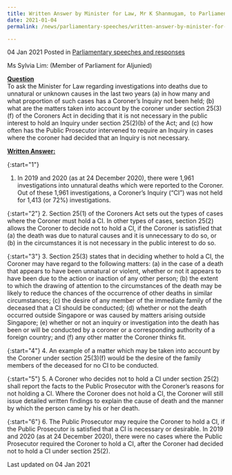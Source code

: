 ```yaml
---
title: Written Answer by Minister for Law, Mr K Shanmugam, to Parliamentary Question on Investigating Into Deaths Due To Unnatural or Unknown Causes in Last Two Years
date: 2021-01-04
permalink: /news/parliamentary-speeches/written-answer-by-minister-for-law-mr-k-shanmugam-to-pq-on-investigating-into-deaths-due-to-unnatural-or-unknown-causes-in-last-two-years/

---
```


04 Jan 2021 Posted in [Parliamentary speeches and responses](/news/parliamentary-speeches)

Ms Sylvia Lim:  (Member of Parliament for Aljunied)

**<b><u>Question</u></b>**  
To ask the Minister for Law regarding investigations into deaths due to unnatural or unknown causes in the last two years (a) in how many and what proportion of such cases has a Coroner’s Inquiry not been held; (b) what are the matters taken into account by the coroner under section 25(3)(f) of the Coroners Act in deciding that it is not necessary in the public interest to hold an Inquiry under section 25(2)(b) of the Act; and (c) how often has the Public Prosecutor intervened to require an Inquiry in cases where the coroner had decided that an Inquiry is not necessary.

**<b><u>Written Answer:</u></b>**  

{:start="1"}
1.  In 2019 and 2020 (as at 24 December 2020), there were 1,961 investigations into unnatural deaths which were reported to the Coroner. Out of these 1,961 investigations, a Coroner’s Inquiry (“CI”) was not held for 1,413 (or 72%) investigations.

{:start="2"}
2.	Section 25(1) of the Coroners Act sets out the types of cases where the Coroner must hold a CI. In other types of cases, section 25(2) allows the Coroner to decide not to hold a CI, if the Coroner is satisfied that (a) the death was due to natural causes and it is unnecessary to do so, or (b) in the circumstances it is not necessary in the public interest to do so. 

{:start="3"}
3.	Section 25(3) states that in deciding whether to hold a CI, the Coroner may have regard to the following matters: (a) in the case of a death that appears to have been unnatural or violent, whether or not it appears to have been due to the action or inaction of any other person; (b) the extent to which the drawing of attention to the circumstances of the death may be likely to reduce the chances of the occurrence of other deaths in similar circumstances; (c) the desire of any member of the immediate family of the deceased that a CI should be conducted; (d) whether or not the death occurred outside Singapore or was caused by matters arising outside Singapore; (e) whether or not an inquiry or investigation into the death has been or will be conducted by a coroner or a corresponding authority of a foreign country; and (f) any other matter the Coroner thinks fit. 

{:start="4"}
4.	An example of a matter which may be taken into account by the Coroner under section 25(3)(f) would be the desire of the family members of the deceased for no CI to be conducted.  

{:start="5"}
5.	A Coroner who decides not to hold a CI under section 25(2) shall report the facts to the Public Prosecutor with the Coroner’s reasons for not holding a CI. Where the Coroner does not hold a CI, the Coroner will still issue detailed written findings to explain the cause of death and the manner by which the person came by his or her death.

{:start="6"}
6.	The Public Prosecutor may require the Coroner to hold a CI, if the Public Prosecutor is satisfied that a CI is necessary or desirable. In 2019 and 2020 (as at 24 December 2020), there were no cases where the Public Prosecutor required the Coroner to hold a CI, after the Coroner had decided not to hold a CI under section 25(2). 

<p class="right-side-updated">Last updated on 04 Jan 2021</p>
